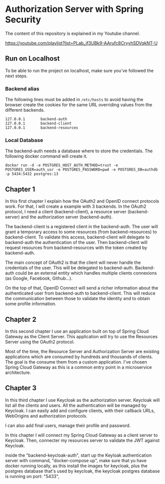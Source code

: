 # Authorization Server with Spring Security

The content of this repository is explained in my Youtube channel.

https://youtube.com/playlist?list=PLab_if3UBk9-AArufc8CryyhSDVqkNT-U

## Run on Localhost

To be able to run the project on localhost, make sure you've followed the next steps.

### Backend alias

The following lines must be added in ```/etc/hosts``` to avoid having the browser create the cookies for the same 
URL overriding values from the different backends.
```
127.0.0.1       backend-auth
127.0.0.1       backend-client
127.0.0.1       backend-resources
```

### Local Database

The backend-auth needs a database where to store the credentials. The following docker command will create it.

```
docker run -d -e POSTGRES_HOST_AUTH_METHOD=trust -e POSTGRES_USER=auth_usr -e POSTGRES_PASSWORD=pwd -e POSTGRES_DB=authdb -p 5434:5432 postgres:13
```

## Chapter 1

In this first chapter I explain how the OAuth2 and OpenID connect protocols work. For that, I will create a example
with 3 backends. In the OAuth2 protocol, I need a client (backend-client), a resource server (backend-server) and the 
authorization server (backend-auth).

The backend-client is a registered client in the backend-auth. The user will grant a temporary access to some resources
(from backend-resources) to backend-client. To validate this access, backend-client will delegate to backend-auth the 
authentication of the user. Then backend-client will request resources from backend-resources with the token created by
backend-auth.

The main concept of OAuth2 is that the client will never handle the credentials of the user. This will be delegated
to backend-auth. Backend-auth could be an external entity which handles multiple clients connexions (as Google, 
Facebook, Github...). 

On the top of that, OpenID Connect will send a richer information about the authenticated user from backend-auth to
backend-client. This will reduce the communication between those to validate the identity and to obtain some 
profile information.

## Chapter 2
In this second chapter I use an application built on top of Spring Cloud Gateway as the Client Server. This application will try to use the Resources Server using the OAuth2 protocol.

Most of the time, the Resource Server and Authorization Server are existing applications which are consumed by hundreds and thousands of clients. The goal is the consume them from a custom application. I've chosen Spring Cloud Gateway as this is a common entry point in a microservice architecture.

## Chapter 3
In this third chapter I use Keycloak as the authorization server. Keycloak will list all the clients and users. All the authentication will be managed by Keycloak. I can easily add and configure clients, with their callback URLs, WebOrigins and authorization protocols.

I can also add final users, manage their profile and password.

In this chapter I will connect my Spring Cloud Gateway as a client server to Keycloak. Then, connecter my resources server to validate the JWT against Keycloak.

inside the "backend-keycloak-auth",
start up the Keyloak authentication server with command,
"docker-compose up",
make sure that yu have docker running locally, as this install the images for keycloak,
plus the postgres database that's used by keycloak,
the keycloak postgres database is running on port: "5433",
 